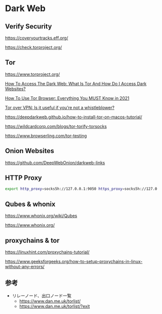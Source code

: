 # Dark Web

## Verify Security

https://coveryourtracks.eff.org/

https://check.torproject.org/

## Tor

https://www.torproject.org/

[How To Access The Dark Web: What Is Tor And How Do I Access Dark Websites?](https://www.alphr.com/technology/1002667/how-to-access-the-dark-web-what-is-tor-and-how-do-i-use-it/#:~:text=Tor%20is%20an%20anonymity%20network,re%20logged%20into%20a%20website.)

[How To Use Tor Browser: Everything You MUST Know in 2021](https://www.vpnmentor.com/blog/tor-browser-work-relate-using-vpn/)

[Tor over VPN: Is it useful if you’re not a whistleblower?](https://cybernews.com/what-is-vpn/tor-over-vpn/)

https://deepdarkweb.github.io/how-to-install-tor-on-macos-tutorial/

https://wildcardcorp.com/blogs/tor-torify-torsocks

https://www.browserling.com/tor-testing

## Onion Websites

https://github.com/DeepWebOnion/darkweb-links

## HTTP Proxy

```bash
export http_proxy=socks5h://127.0.0.1:9050 https_proxy=socks5h://127.0.0.1:9050
```

## Qubes & whonix

https://www.whonix.org/wiki/Qubes

https://www.whonix.org/

## proxychains & tor

https://linuxhint.com/proxychains-tutorial/

https://www.geeksforgeeks.org/how-to-setup-proxychains-in-linux-without-any-errors/

## 参考
- リレーノード、出口ノード一覧
  - https://www.dan.me.uk/torlist/
  - https://www.dan.me.uk/torlist/?exit
